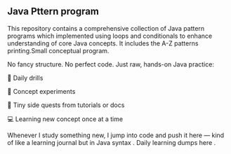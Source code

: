 ## Java Pttern program
This repository contains a comprehensive collection of Java pattern programs which implemented using loops and conditionals to enhance understanding of core Java concepts.
It includes the A-Z patterns printing.Small conceptual program.

No fancy structure. No perfect code. Just raw, hands-on Java practice:

🔄 Daily drills

🧩 Concept experiments

🧪 Tiny side quests from tutorials or docs

💻 Learning new concept once at a time

Whenever I study something new, I jump into code and push it here — kind of like a learning journal but in Java syntax .
Daily learning dumps here .


